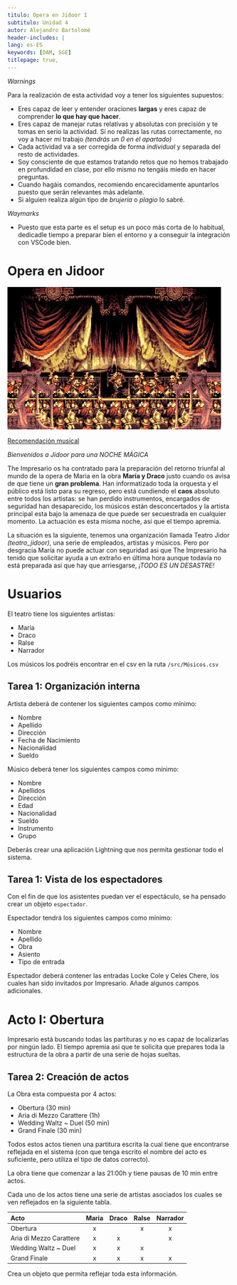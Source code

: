 ```yaml
---
titulo: Opera en Jidoor I
subtitulo: Unidad 4
autor: Alejandro Bartolomé
header-includes: |
lang: es-ES
keywords: [DAM, SGE]
titlepage: true,
---
```




*Warnings*

Para la realización de esta actividad voy a tener los siguientes supuestos:
+ Eres capaz de leer y entender oraciones **largas** y eres capaz de comprender **lo que hay que hacer**.
+ Eres capaz de manejar rutas relativas y absolutas con precisión y te tomas en serio la actividad. Si no realizas las rutas correctamente, no voy a hacer mi trabajo *(tendrás un 0 en el apartado)*
+ Cada actividad va a ser corregida de forma *individual* y separada del resto de actividades.
+ Soy consciente de que estamos tratando retos que no hemos trabajado en profundidad en clase, por ello mismo no tengáis miedo en hacer preguntas.
+ Cuando hagáis comandos, recomiendo encarecidamente apuntarlos puesto que serán relevantes más adelante.
+ Si alguien realiza algún tipo de *brujeria* o *plagio* lo sabré.

*Waymarks*
+ Puesto que esta parte es el setup es un poco más corta de lo habitual, dedicadle tiempo a preparar bien el entorno y a conseguir la integración con VSCode bien.

Opera en Jidoor
==============================

![UODM](img/opera.png.jpg)

[Recomendación musical](https://www.youtube.com/watch?v=yYzq0am3B4I)

*Bienvenidos a Jidoor para una NOCHE MÁGICA*

The Impresario os ha contratado para la preparación del retorno triunfal al mundo de la opera de Maria en la obra **María y Draco** justo cuando os avisa de que tiene un **gran problema**. Han informatizado toda la orquesta y el público está listo para su regreso, pero está cundiendo el **caos** absoluto entre todos los artistas: se han perdido instrumentos, encargados de seguridad han desaparecido, los músicos están desconcertados y la artista principal esta bajo la amenaza de que puede ser secuestrada en cualquier momento. La actuación es esta misma noche, asi que el tiempo apremia.

La situación es la siguiente, tenemos una organización llamada Teatro Jidor *(teatro_jidoor)*, una serie de empleados, artistas y músicos. Pero por desgracia María no puede actuar con seguridad asi que The Impresario ha tenido que solicitar ayuda a un extraño en última hora aunque todavía no está preparada asi que hay que arriesgarse, *¡TODO ES UN DESASTRE!*

# Usuarios

El teatro tiene los siguientes artistas:
- María
- Draco
- Ralse
- Narrador

Los músicos los podréis encontrar en el csv en la ruta `/src/Músicos.csv`

## Tarea 1: Organización interna

Artista deberá de contener los siguientes campos como mínimo:
 + Nombre
 + Apellido 
 + Dirección 
 + Fecha de Nacimiento 
 + Nacionalidad 
 + Sueldo 

 Músico deberá tener los siguientes campos como mínimo:
 + Nombre
 + Apellidos
 + Dirección
 + Edad
 + Nacionalidad
 + Sueldo
 + Instrumento
 + Grupo    

Deberás crear una aplicación Lightning que nos permita gestionar todo el sistema.

## Tarea 1: Vista de los espectadores

Con el fin de que los asistentes puedan ver el espectáculo, se ha pensado crear un objeto `espectador`.

Espectador tendrá los siguientes campos como mínimo:
 + Nombre
 + Apellido
 + Obra
 + Asiento
 + Tipo de entrada

Espectador deberá contener las entradas Locke Cole y Celes Chere, los cuales han sido invitados por Impresario. Añade algunos campos adicionales.

# Acto I: Obertura

Impresario está buscando todas las partituras y no es capaz de localizarlas por ningún lado. El tiempo apremia asi que te solicita que prepares toda la estructura de la obra a partir de una serie de hojas sueltas.

## Tarea 2: Creación de actos

La Obra esta compuesta por 4 actos:

+ Obertura (30 min)
+ Aria di Mezzo Carattere (1h)
+ Wedding Waltz ~ Duel (50 min)
+ Grand Finale (30 min)

Todos estos actos tienen una partitura escrita la cual tiene que encontrarse reflejada en el sistema (con que tenga escrito el nombre del acto es suficiente, pero utiliza el tipo de datos correcto).

La obra tiene que comenzar a las 21:00h y tiene pausas de 10 min entre actos. 

Cada uno de los actos tiene una serie de artistas asociados los cuales se ven reflejados en la siguiente tabla.

|Acto|Maria|Draco|Ralse|Narrador|
|:-|:-:|:-:|:-:|:-:|
|Obertura|x||x|x|
|Aria di Mezzo Carattere|x|x||x|
|Wedding Waltz ~ Duel|x|x|x||
|Grand Finale|x|x|x|x|

Crea un objeto que permita reflejar toda esta información.

